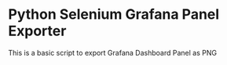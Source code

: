 # Python Selenium Grafana Panel Exporter

This is a basic script to export Grafana Dashboard Panel as PNG

